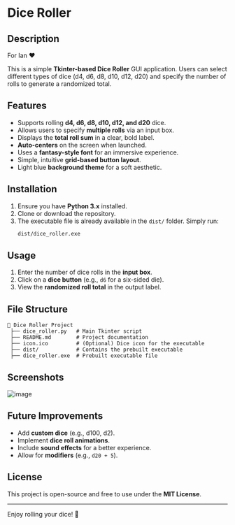 # Dice Roller

## Description

For Ian ❤️

This is a simple **Tkinter-based Dice Roller** GUI application. Users can select different types of dice (d4, d6, d8, d10, d12, d20) and specify the number of rolls to generate a randomized total.

## Features

- Supports rolling **d4, d6, d8, d10, d12, and d20** dice.
- Allows users to specify **multiple rolls** via an input box.
- Displays the **total roll sum** in a clear, bold label.
- **Auto-centers** on the screen when launched.
- Uses a **fantasy-style font** for an immersive experience.
- Simple, intuitive **grid-based button layout**.
- Light blue **background theme** for a soft aesthetic.

## Installation

1. Ensure you have **Python 3.x** installed.
2. Clone or download the repository.
3. The executable file is already available in the `dist/` folder. Simply run:
   ```sh
   dist/dice_roller.exe
   ```

## Usage

1. Enter the number of dice rolls in the **input box**.
2. Click on a **dice button** (e.g., `d6` for a six-sided die).
3. View the **randomized roll total** in the output label.

## File Structure

```
📂 Dice Roller Project
 ├── dice_roller.py   # Main Tkinter script
 ├── README.md        # Project documentation
 ├── icon.ico         # (Optional) Dice icon for the executable
 ├── dist/            # Contains the prebuilt executable
 ├── dice_roller.exe  # Prebuilt executable file
```

## Screenshots
![image](https://github.com/user-attachments/assets/a15103ae-1b48-46c5-bf4f-51481327fd99)



## Future Improvements

- Add **custom dice** (e.g., d100, d2).
- Implement **dice roll animations**.
- Include **sound effects** for a better experience.
- Allow for **modifiers** (e.g., `d20 + 5`).

## License

This project is open-source and free to use under the **MIT License**.

---

Enjoy rolling your dice! 🎲

